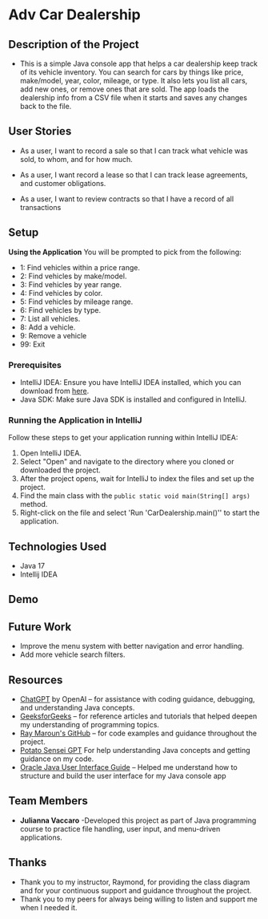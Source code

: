# Adv Car Dealership

## Description of the Project

- This is a simple Java console app that helps a car dealership keep track of its vehicle inventory. You can search for cars by things like price, make/model, year, color, mileage, or type. It also lets you list all cars, add new ones, or remove ones that are sold. The app loads the dealership info from a CSV file when it starts and saves any changes back to the file.



## User Stories

- As a user, I want to record a sale so that I can track what vehicle was sold, to whom, and for how much.

- As a user, I want record a lease so that I can track lease agreements, and customer obligations.

- As a user, I want to review contracts so that I have a record of all transactions

## Setup
**Using the Application**
You will be prompted to pick from the following:

- 1: Find vehicles within a price range.
- 2: Find vehicles by make/model.
- 3: Find vehicles by year range.
- 4: Find vehicles by color.
- 5: Find vehicles by mileage range.
- 6: Find vehicles by type.
- 7: List all vehicles.
- 8: Add a vehicle.
- 9: Remove a vehicle
- 99: Exit

### Prerequisites

- IntelliJ IDEA: Ensure you have IntelliJ IDEA installed, which you can download from [here](https://www.jetbrains.com/idea/download/).
- Java SDK: Make sure Java SDK is installed and configured in IntelliJ.

### Running the Application in IntelliJ

Follow these steps to get your application running within IntelliJ IDEA:

1. Open IntelliJ IDEA.
2. Select "Open" and navigate to the directory where you cloned or downloaded the project.
3. After the project opens, wait for IntelliJ to index the files and set up the project.
4. Find the main class with the `public static void main(String[] args)` method.
5. Right-click on the file and select 'Run 'CarDealership.main()'' to start the application.

## Technologies Used

- Java 17
- Intellij IDEA

## Demo


## Future Work

- Improve the menu system with better navigation and error handling.
- Add more vehicle search filters.

## Resources

- [ChatGPT](https://openai.com/chatgpt) by OpenAI – for assistance with coding guidance, debugging, and understanding Java concepts.
- [GeeksforGeeks](https://www.geeksforgeeks.org/) – for reference articles and tutorials that helped deepen my understanding of programming topics.
- [Ray Maroun's GitHub](https://github.com/RayMaroun) – for code examples and guidance throughout the project.
- [Potato Sensei GPT](https://chatgpt.com/g/g-681d378b0c90819197b16e49abe384ec-potato-sensei) For help understanding Java concepts and getting guidance on my code.
- [Oracle Java User Interface Guide](https://www.oracle.com/java/technologies/jpl1-building-userinterface.html) – Helped me understand how to structure and build the user interface for my Java console app
## Team Members

- **Julianna Vaccaro** -Developed this project as part of Java programming course to practice file handling, user input, and menu-driven applications.


## Thanks

- Thank you to my instructor, Raymond, for providing the class diagram and for your continuous support and guidance throughout the project.
- Thank you to my peers for always being willing to listen and support me when I needed it.
